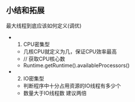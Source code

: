 ## 小结和拓展
最大线程到底应该如何定义(调优)
- 1. CPU密集型
    * 几核CPU就定义为几，保证CPU效率最高
    * // 获取CPU核心数
    * Runtime.getRuntime().availableProcessors()
- 2. IO密集型
    * 判断程序中十分占用资源的IO线程有多少个
    * 数量大于IO线程数 建议两倍